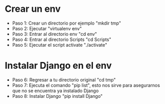 # Crear un env
- Paso 1: Crear un directorio por ejemplo "mkdir tmp"
- Paso 2: Ejecutar "virtualenv env" 
- Paso 3: Entrar al directorio env "cd env"
- Paso 4: Entrar al directorio Scripts "cd Scripts"
- Paso 5: Ejecutar el script activate "./activate"

# Instalar Django en el env
- Paso 6: Regresar a tu directorio original "cd tmp"
- Paso 7: Ejecuta el comando "pip list", esto nos sirve para asegurarnos que no se encuentra ya instalado Django
- Paso 8: Instalar Django "pip install Django"

